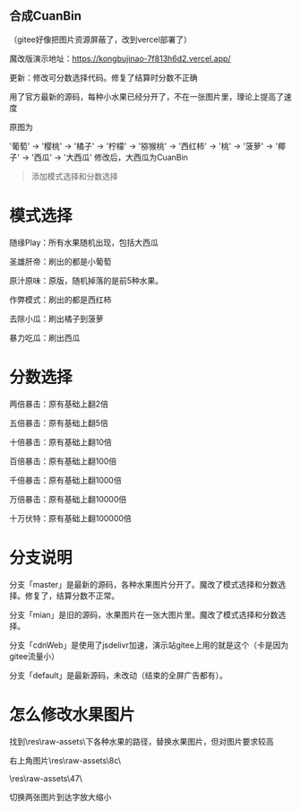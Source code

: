 ## 合成CuanBin

（gitee好像把图片资源屏蔽了，改到vercel部署了）


魔改版演示地址：https://kongbujinao-7f813h6d2.vercel.app/



更新：修改可分数选择代码。修复了结算时分数不正确

用了官方最新的源码，每种小水果已经分开了，不在一张图片里，理论上提高了速度

原图为

'葡萄' -> '樱桃' -> '橘子' -> '柠檬' -> '猕猴桃' -> '西红柿' -> '桃' -> '菠萝' -> '椰子' -> '西瓜' -> '大西瓜'
修改后，大西瓜为CuanBin

> 添加模式选择和分数选择

# 模式选择

随缘Play：所有水果随机出现，包括大西瓜

圣雄肝帝：刷出的都是小葡萄

原汁原味：原版，随机掉落的是前5种水果。

作弊模式：刷出的都是西红柿

去除小瓜：刷出橘子到菠萝

暴力吃瓜：刷出西瓜

# 分数选择

两倍暴击：原有基础上翻2倍

五倍暴击：原有基础上翻5倍

十倍暴击：原有基础上翻10倍

百倍暴击：原有基础上翻100倍

千倍暴击：原有基础上翻1000倍

万倍暴击：原有基础上翻10000倍

十万伏特：原有基础上翻100000倍

# 分支说明
分支「master」是最新的源码，各种水果图片分开了。魔改了模式选择和分数选择。修复了，结算分数不正常。

分支「mian」是旧的源码，水果图片在一张大图片里。魔改了模式选择和分数选择。

分支「cdnWeb」是使用了jsdelivr加速，演示站gitee上用的就是这个（卡是因为gitee流量小）

分支「default」是最新源码，未改动（结束的全屏广告都有）。

# 怎么修改水果图片

找到\res\raw-assets\下各种水果的路径，替换水果图片，但对图片要求较高

右上角图片\res\raw-assets\8c\

\res\raw-assets\47\

切换两张图片到达字放大缩小



